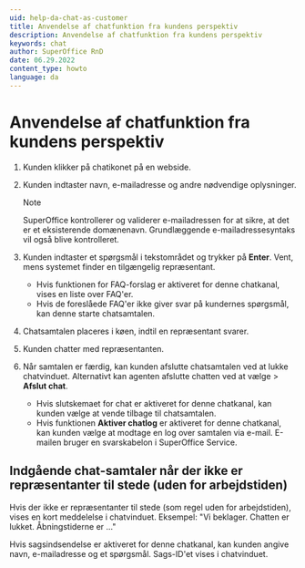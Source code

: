 ```yaml
---
uid: help-da-chat-as-customer
title: Anvendelse af chatfunktion fra kundens perspektiv
description: Anvendelse af chatfunktion fra kundens perspektiv
keywords: chat
author: SuperOffice RnD
date: 06.29.2022
content_type: howto
language: da
---
```


# Anvendelse af chatfunktion fra kundens perspektiv

1. Kunden klikker på chatikonet på en webside.

2. Kunden indtaster navn, e-mailadresse og andre nødvendige oplysninger.

    > [!NOTE]
    > SuperOffice kontrollerer og validerer e-mailadressen for at sikre, at det er et eksisterende domænenavn. Grundlæggende e-mailadressesyntaks vil også blive kontrolleret.

3. Kunden indtaster et spørgsmål i tekstområdet og trykker på **Enter**. Vent, mens systemet finder en tilgængelig repræsentant.

    * Hvis funktionen for FAQ-forslag er aktiveret for denne chatkanal, vises en liste over FAQ'er.
    * Hvis de foreslåede FAQ'er ikke giver svar på kundernes spørgsmål, kan denne starte chatsamtalen.

4. Chatsamtalen placeres i køen, indtil en repræsentant svarer.

5. Kunden chatter med repræsentanten.

6. Når samtalen er færdig, kan kunden afslutte chatsamtalen ved at lukke chatvinduet. Alternativt kan agenten afslutte chatten ved at vælge <i class="ph ph-list" aria-label="Task menu"></i> > **Afslut chat**.

    * Hvis slutskemaet for chat er aktiveret for denne chatkanal, kan kunden vælge at vende tilbage til chatsamtalen.
    * Hvis funktionen **Aktiver chatlog** er aktiveret for denne chatkanal, kan kunden vælge at modtage en log over samtalen via e-mail. E-mailen bruger en svarskabelon i SuperOffice Service.

## Indgående chat-samtaler når der ikke er repræsentanter til stede (uden for arbejdstiden)

Hvis der ikke er repræsentanter til stede (som regel uden for arbejdstiden), vises en kort meddelelse i chatvinduet. Eksempel: "Vi beklager. Chatten er lukket. Åbningstiderne er ..."

Hvis sagsindsendelse er aktiveret for denne chatkanal, kan kunden angive navn, e-mailadresse og et spørgsmål. Sags-ID'et vises i chatvinduet.
